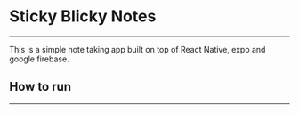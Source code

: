 # Sticky Blicky Notes
---
This is a simple note taking app built on top of React Native, expo and google firebase.

## How to run
---
